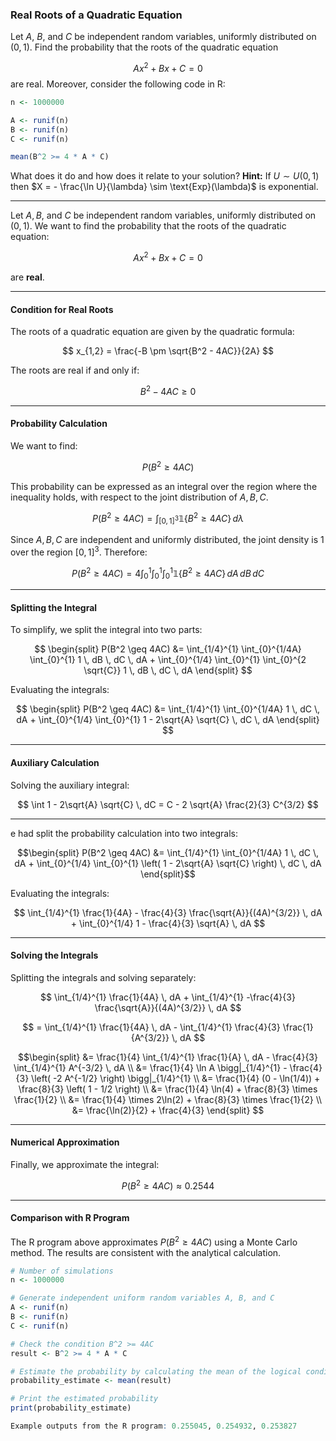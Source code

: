 ### Real Roots of a Quadratic Equation

Let $A$, $B$, and $C$ be independent random variables, uniformly distributed on $(0, 1)$. Find the probability that the roots of the quadratic equation 

$$
Ax^2 + Bx + C = 0
$$ 
are real.
Moreover, consider the following code in R:

```r
n <- 1000000

A <- runif(n)
B <- runif(n)
C <- runif(n)

mean(B^2 >= 4 * A * C)
```
What does it do and how does it relate to your solution?
**Hint:** If $U \sim U(0, 1)$ then $X = - \frac{\ln U}{\lambda} \sim \text{Exp}(\lambda)$ is exponential.

---
Let $A, B,$ and $C$ be independent random variables, uniformly distributed on $(0, 1)$. We want to find the probability that the roots of the quadratic equation:

$$
Ax^2 + Bx + C = 0
$$

are **real**.

---

#### Condition for Real Roots

The roots of a quadratic equation are given by the quadratic formula:

$$
x_{1,2} = \frac{-B \pm \sqrt{B^2 - 4AC}}{2A}
$$

The roots are real if and only if:

$$
B^2 - 4AC \geq 0
$$

---

#### Probability Calculation

We want to find:

$$
P(B^2 \geq 4AC)
$$

This probability can be expressed as an integral over the region where the inequality holds, with respect to the joint distribution of $A, B, C$.

$$
P(B^2 \geq 4AC) = \int_{[0,1]^3} \mathbb{1}\{B^2 \geq 4AC\} \, d\lambda
$$

Since $A, B, C$ are independent and uniformly distributed, the joint density is $1$ over the region $[0,1]^3$. Therefore:

$$
P(B^2 \geq 4AC) = 4 \int_{0}^{1} \int_{0}^{1} \int_{0}^{1} \mathbb{1}\{B^2 \geq 4AC\} \, dA \, dB \, dC
$$

---

#### Splitting the Integral

To simplify, we split the integral into two parts:

$$
\begin{split}
P(B^2 \geq 4AC) &= \int_{1/4}^{1} \int_{0}^{1/4A} \int_{0}^{1} 1 \, dB \, dC \, dA + \int_{0}^{1/4} \int_{0}^{1} \int_{0}^{2 \sqrt{C}} 1 \, dB \, dC \, dA
\end{split}
$$

Evaluating the integrals:

$$
\begin{split}
P(B^2 \geq 4AC) &= \int_{1/4}^{1} \int_{0}^{1/4A} 1 \, dC \, dA + \int_{0}^{1/4} \int_{0}^{1} 1 - 2\sqrt{A} \sqrt{C} \, dC \, dA
\end{split}
$$

---

#### Auxiliary Calculation

Solving the auxiliary integral:

$$
\int 1 - 2\sqrt{A} \sqrt{C} \, dC = C - 2 \sqrt{A} \frac{2}{3} C^{3/2}
$$

---

e had split the probability calculation into two integrals:


$$\begin{split}
P(B^2 \geq 4AC) &= \int_{1/4}^{1} \int_{0}^{1/4A} 1 \, dC \, dA + \int_{0}^{1/4} \int_{0}^{1} \left( 1 - 2\sqrt{A} \sqrt{C} \right) \, dC \, dA
\end{split}$$


Evaluating the integrals:

$$
\int_{1/4}^{1} \frac{1}{4A} - \frac{4}{3} \frac{\sqrt{A}}{(4A)^{3/2}} \, dA + \int_{0}^{1/4} 1 - \frac{4}{3} \sqrt{A} \, dA
$$

---

#### Solving the Integrals

Splitting the integrals and solving separately:

$$
\int_{1/4}^{1} \frac{1}{4A} \, dA + \int_{1/4}^{1} -\frac{4}{3} \frac{\sqrt{A}}{(4A)^{3/2}} \, dA
$$

$$
= \int_{1/4}^{1} \frac{1}{4A} \, dA - \int_{1/4}^{1} \frac{4}{3} \frac{1}{A^{3/2}} \, dA
$$


$$\begin{split}
&= \frac{1}{4} \int_{1/4}^{1} \frac{1}{A} \, dA - \frac{4}{3} \int_{1/4}^{1} A^{-3/2} \, dA \\
&= \frac{1}{4} \ln A \bigg|_{1/4}^{1} - \frac{4}{3} \left( -2 A^{-1/2} \right) \bigg|_{1/4}^{1} \\
&= \frac{1}{4} (0 - \ln(1/4)) + \frac{8}{3} \left( 1 - 1/2 \right) \\
&= \frac{1}{4} \ln(4) + \frac{8}{3} \times \frac{1}{2} \\
&= \frac{1}{4} \times 2\ln(2) + \frac{8}{3} \times \frac{1}{2} \\
&= \frac{\ln(2)}{2} + \frac{4}{3}
\end{split}
$$

---

#### Numerical Approximation

Finally, we approximate the integral:

$$
P(B^2 \geq 4AC) \approx 0.2544
$$

---

#### Comparison with R Program

The R program above approximates $P(B^2 \geq 4AC)$ using a Monte Carlo method. The results are consistent with the analytical calculation.

```r
# Number of simulations
n <- 1000000

# Generate independent uniform random variables A, B, and C
A <- runif(n)
B <- runif(n)
C <- runif(n)

# Check the condition B^2 >= 4AC
result <- B^2 >= 4 * A * C

# Estimate the probability by calculating the mean of the logical condition
probability_estimate <- mean(result)

# Print the estimated probability
print(probability_estimate)

Example outputs from the R program: 0.255045, 0.254932, 0.253827
```


